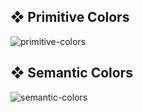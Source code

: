 ## ❖ Primitive Colors

![primitive-colors](https://github.com/user-attachments/assets/b7f08896-7235-4a14-b97e-c2ac040667f9)

## ❖ Semantic Colors

![semantic-colors](https://github.com/user-attachments/assets/a4c57c43-059b-40ac-abdc-7331b236e130)

